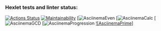 ### Hexlet tests and linter status:
[![Actions Status](https://github.com/TatyanaRyzhkova93/java-project-61/actions/workflows/hexlet-check.yml/badge.svg)](https://github.com/TatyanaRyzhkova93/java-project-61/actions)
[![Maintainability](https://api.codeclimate.com/v1/badges/170f10c8b1f859399ef2/maintainability)](https://codeclimate.com/github/TatyanaRyzhkova93/java-project-61/maintainability)
[![AsciinemaEven](https://asciinema.org/a/vijdsgg2qOKB3KY5LavwsBAEz)
[![AsciinemaCalc](https://asciinema.org/a/a7v7vFbu7OhI3gcsus2UsfmR1)
[![AsciinemaGCD](https://asciinema.org/a/NmYOWbSRrksAsBbmpUAZFjZyh)
[![AsciinemaProgression](https://asciinema.org/a/AWrh3XwII2uqV5KvtxslhO6M2)
[![AsciinemaPrime]](https://asciinema.org/a/NpcN0YMCJNTPbSb74WSe4Vpgv)
